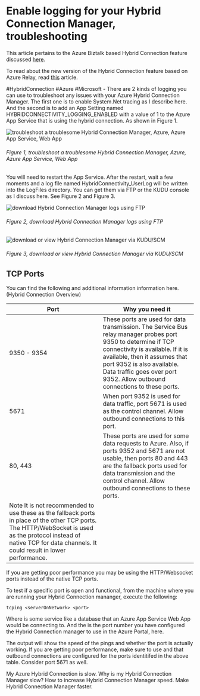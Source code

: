 # Enable logging for your Hybrid Connection Manager, troubleshooting

This article pertains to the Azure Biztalk based Hybrid Connection feature discussed [here][LINK1].

To read about the new version of the Hybrid Connection feature based on Azure Relay, read [this][LINK2] article.

#HybridConnection #Azure #Microsoft - There are 2 kinds of logging you can use to troubleshoot any issues with your Azure Hybrid Connection Manager.  The first one is to enable System.Net tracing as I describe here.  And the second is to add an App Setting named HYBRIDCONNECTIVITY_LOGGING_ENABLED with a value of 1 to the Azure App Service that is using the hybrid connection.  As shown in Figure 1.

![troubleshoot a troublesome Hybrid Connection Manager, Azure, Azure App Service, Web App][FIGURE1]
###### Figure 1, troubleshoot a troublesome Hybrid Connection Manager, Azure, Azure App Service, Web App

You will need to restart the App Service.  After the restart, wait a few moments and a log file named HybridConnectivity_UserLog will be written into the LogFiles directory.  You can get them via FTP or the KUDU console as I discuss here.  See Figure 2 and Figure 3.

![download Hybrid Connection Manager logs using FTP][FIGURE2]
###### Figure 2, download Hybrid Connection Manager logs using FTP

![download or view Hybrid Connection Manager via KUDU/SCM][FIGURE3]
###### Figure 3, download or view Hybrid Connection Manager via KUDU/SCM

## TCP Ports

You can find the following and additional information information here.  (Hybrid Connection Overview)

| Port | Why you need it |
| ---- | --------------- |
| 9350 - 9354 | These ports are used for data transmission. The Service Bus relay manager probes port 9350 to determine if TCP connectivity is available. If it is available, then it assumes that port 9352 is also available. Data traffic goes over port 9352.  Allow outbound connections to these ports. |
| 5671	| When port 9352 is used for data traffic, port 5671 is used as the control channel.  Allow outbound connections to this port. |
| 80, 443	| These ports are used for some data requests to Azure. Also, if ports 9352 and 5671 are not usable, then ports 80 and 443 are the fallback ports used for data transmission and the control channel.  Allow outbound connections to these ports.
Note It is not recommended to use these as the fallback ports in place of the other TCP ports. The HTTP/WebSocket is used as the protocol instead of native TCP for data channels. It could result in lower performance. | 

If you are getting poor performance you may be using the HTTP/Websocket ports instead of the native TCP ports.

To test if a specific port is open and functional, from the machine where you are running your Hybrid Connection mananger, execute the following:

```tcping <serverOnNetwork> <port>```

Where <serverOnNetwork> is some service like a database that an Azure App Service Web App would be connecting to.  And the <port> is the port number you have configured the Hybrid Connection manager to use in the Azure Portal, here.

The output will show the speed of the pings and whether the port is actually working.  If you are getting poor performance, make sure to use and that outbound connections are configured for the ports identitifed in the above table.  Consider port 5671 as well.

My Azure Hybrid Connection is slow.  Why is my Hybrid Connection Manager slow?  How to increase Hybrid Connection Manager speed.  Make Hybrid Connection Manager faster.

[FIGURE1]: ../images/2017/msdn-1156.png "Figure 1, troubleshoot a troublesome Hybrid Connection Manager, Azure, Azure App Service, Web App"
[FIGURE2]: ../images/2017/msdn-1157.png "Figure 2, download Hybrid Connection Manager logs using FTP"
[FIGURE3]: ../images/2017/msdn-1158.png "Figure 3, download or view Hybrid Connection Manager via KUDU/SCM"

[LINK1]: https://docs.microsoft.com/en-us/azure/biztalk-services/integration-hybrid-connection-overview
[LINK2]: https://docs.microsoft.com/en-us/azure/app-service/app-service-hybrid-connections
